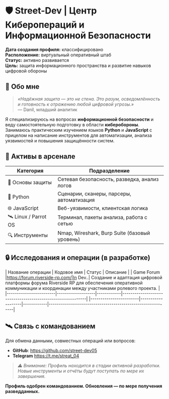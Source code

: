 # 🛡️ Street-Dev | Центр Киберопераций и Информационной Безопасности

**Дата создания профиля:** классифицировано  
**Расположение:** виртуальный оперативный штаб  
**Статус:** активно развивается  
**Цель:** защита информационного пространства и развитие навыков цифровой обороны

## 📡 Обо мне

> *«Надёжная защита — это не стена. Это разум, осведомлённость и готовность к отражению любой цифровой угрозы.»*  
> — Danil, младший аналитик

Я специализируюсь на вопросах **информационной безопасности** и веду самостоятельную подготовку в области **киберобороны**. Занимаюсь практическим изучением языков **Python** и **JavaScript** с прицелом на написание инструментов для автоматизации, анализа уязвимостей и повышения защищённости систем.

## 🧰 Активы в арсенале

| Категория              | Подразделение                                 |
|------------------------|-----------------------------------------------|
| 🎯 Основы защиты       | Сетевая безопасность, разведка, анализ логов |
| 🐍 Python              | Сценарии, сканеры, парсеры, автоматизация     |
| 🌐 JavaScript          | Веб-уязвимости, клиентская логика             |
| 🛰️ Linux / Parrot OS   | Терминал, пакеты анализа, работа с сетью      |
| 🔍 Инструменты         | Nmap, Wireshark, Burp Suite (базовый уровень) |

## 🔒 Исследования и операции (в разработке)

| Название операции      | Кодовое имя       | Статус     | Описание                                                   |
| Game Forum |https://forum.riverside-rp.com/|In Dev..| Создание и адаптация цифровой платформы форума Riverside RP для обеспечения оперативной коммуникации и координации между участниками ролевого проекта. |
|------------------------|-------------------|------------|------------------------------------------------------------|
|------------------------|-------------------|------------|------------------------------------------------------------|

## 🛰️ Связь с командованием

Для обмена данными, совместных операций или вопросов:

- **GitHub**: https://github.com/street-dev05
- **Telegram** https://t.me/streat_04

> *⚠️ Внимание: Профиль находится в стадии активной разработки. Новые инструменты и отчёты будут поступать по мере их завершения.*

**Профиль одобрен командованием. Обновления — по мере получения разведданных.**
